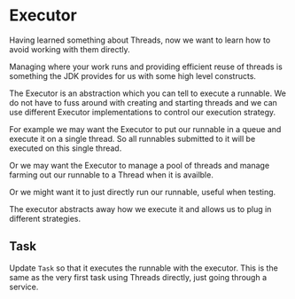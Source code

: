 # Executor

Having learned something about Threads, now we want to learn how to avoid working with them directly.

Managing where your work runs and providing efficient reuse of threads is something the JDK provides for us with some high level constructs.

The Executor is an abstraction which you can tell to execute a runnable. We do not have to fuss around with creating and starting threads and we can use different Executor implementations to control our execution strategy.

For example we may want the Executor to put our runnable in a queue and execute it on a single thread. So all runnables submitted to it will be executed on this single thread.

Or we may want the Executor to manage a pool of threads and manage farming out our runnable to a Thread when it is availble.

Or we might want it to just directly run our runnable, useful when testing.

The executor abstracts away how we execute it and allows us to plug in different strategies.

## Task

Update `Task` so that it executes the runnable with the executor. This is the same as the very first task using Threads directly, just going through a service.